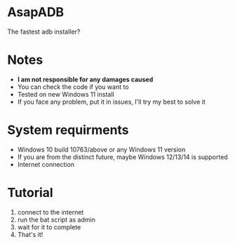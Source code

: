 # AsapADB
The fastest adb installer?

# Notes
- **I am not responsible for any damages caused**
- You can check the code if you want to
- Tested on new Windows 11 install
- If you face any problem, put it in issues, I'll try my best to solve it

# System requirments
- Windows 10 build 10763/above or any Windows 11 version
- If you are from the distinct future, maybe Windows 12/13/14 is supported
- Internet connection
 
# Tutorial
   1. connect to the internet
   2. run the bat script as admin
   3. wait for it to complete
   4. That's it!
 
 

